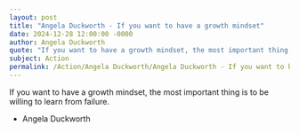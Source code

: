 ```yaml
---
layout: post
title: "Angela Duckworth - If you want to have a growth mindset"
date: 2024-12-28 12:00:00 -0000
author: Angela Duckworth
quote: "If you want to have a growth mindset, the most important thing is to be willing to learn from failure."
subject: Action
permalink: /Action/Angela Duckworth/Angela Duckworth - If you want to have a growth mindset
---
```


If you want to have a growth mindset, the most important thing is to be willing to learn from failure.

- Angela Duckworth
